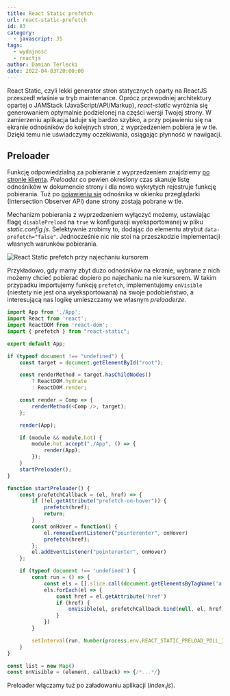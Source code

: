 ```yaml
---
title: React Static prefetch
url: react-static-prefetch
id: 83
category:
  - javascript: JS
tags:
  - wydajność
  - reactjs
author: Damian Terlecki
date: 2022-04-03T20:00:00
---
```


React Static, czyli lekki generator stron statycznych oparty na ReactJS przeszedł właśnie w tryb maintenance.
Oprócz przewodniej architektury opartej o JAMStack (JavaScript/<wbr>API/<wbr>Markup), *react-static* wyróżnia się
generowaniem optymalnie podzielonej na części wersji Twojej strony. W zamierzeniu aplikacja ładuje się bardzo szybko,
a przy pojawieniu się na ekranie odnośników do kolejnych stron, z wyprzedzeniem pobiera je w tle. Dzięki temu nie
uświadczymy oczekiwania, osiągając płynność w nawigacji.

## Preloader

Funkcję odpowiedzialną za pobieranie z wyprzedzeniem znajdziemy [po stronie klienta](https://github.com/react-static/react-static/blob/v7.6.2/packages/react-static/src/browser/index.js).
*Preloader* co pewien określony czas skanuje listę odnośników w dokumencie strony i dla nowo wykrytych rejestruje 
funkcję pobierania. Tuż po [pojawieniu się](https://github.com/react-static/react-static/blob/v7.6.2/packages/react-static/src/browser/utils/Visibility.js)
odnośnika w okienku przeglądarki (Intersection Observer API) dane strony zostają pobrane w tle.

Mechanizm pobierania z wyprzedzeniem wyłączyć możemy, ustawiając flagę `disablePreload` na `true` w konfiguracji wyeksportowanej w pliku *static.config.js*.
Selektywnie zrobimy to, dodając do elementu atrybut `data-prefetch="false"`.
Jednocześnie nic nie stoi na przeszkodzie implementacji własnych warunków pobierania.

<img src="/img/hq/react-static-prefetch.gif" alt="React Static prefetch przy najechaniu kursorem" title="React Static prefetch przy najechaniu kursorem">

Przykładowo, gdy mamy zbyt dużo odnośników na ekranie, wybrane z nich możemy chcieć pobierać dopiero po najechaniu na nie kursorem.
W takim przypadku importujemy funkcję `prefetch`, implementujemy `onVisible` (niestety nie jest ona wyeksportowana)
na swoje podobieństwo, a interesującą nas logikę umieszczamy we własnym *preloaderze*.

```javascript
import App from './App';
import React from 'react';
import ReactDOM from 'react-dom';
import { prefetch } from "react-static";

export default App;

if (typeof document !== "undefined") {
    const target = document.getElementById("root");

    const renderMethod = target.hasChildNodes()
        ? ReactDOM.hydrate
        : ReactDOM.render;

    const render = Comp => {
        renderMethod(<Comp />, target);
    };

    render(App);

    if (module && module.hot) {
        module.hot.accept("./App", () => {
            render(App);
        });
    }
    startPreloader();
}

function startPreloader() {
    const prefetchCallback = (el, href) => {
        if (!el.getAttribute("prefetch-on-hover")) {
            prefetch(href);
            return;
        }
        const onHover = function() {
            el.removeEventListener("pointerenter", onHover)
            prefetch(href);
        };
        el.addEventListener("pointerenter", onHover)
    };

    if (typeof document !== 'undefined') {
        const run = () => {
            const els = [].slice.call(document.getElementsByTagName('a'))
            els.forEach(el => {
                const href = el.getAttribute('href')
                if (href) {
                    onVisible(el, prefetchCallback.bind(null, el, href));
                }
            })
        }

        setInterval(run, Number(process.env.REACT_STATIC_PRELOAD_POLL_INTERVAL))
    }
}

const list = new Map()
const onVisible = (element, callback) => {/*...*/}
```

Preloader włączamy tuż po załadowaniu aplikacji (*index.js*). 